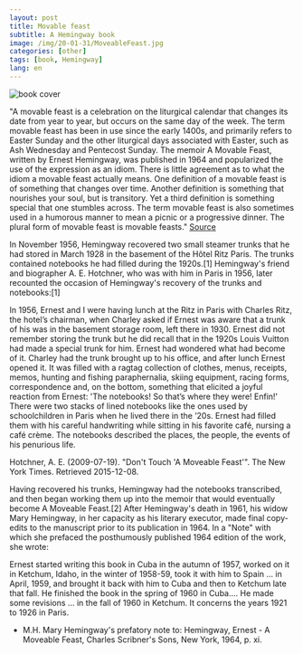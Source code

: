 ```yaml
---
layout: post
title: Movable feast
subtitle: A Hemingway book
image: /img/20-01-31/MoveableFeast.jpg
categories: [other]
tags: [book, Hemingway]
lang: en
---
```

![book cover](/bj-blog/img/20-01-31/)

"A movable feast is a celebration on the liturgical calendar that changes its date from year to year, but occurs on the same day of the week. The term movable feast has been in use since the early 1400s, and primarily refers to Easter Sunday and the other liturgical days associated with Easter, such as Ash Wednesday and Pentecost Sunday. The memoir A Movable Feast, written by Ernest Hemingway, was published in 1964 and popularized the use of the expression as an idiom. There is little agreement as to what the idiom a movable feast actually means. One definition of a movable feast is of something that changes over time. Another definition is something that nourishes your soul, but is transitory. Yet a third definition is something special that one stumbles across. The term movable feast is also sometimes used in a humorous manner to mean a picnic or a progressive dinner. The plural form of movable feast is movable feasts." [Source](https://grammarist.com/usage/movable-feast/)

In November 1956, Hemingway recovered two small steamer trunks that he had stored in March 1928 in the basement of the Hôtel Ritz Paris. The trunks contained notebooks he had filled during the 1920s.[1] Hemingway's friend and biographer A. E. Hotchner, who was with him in Paris in 1956, later recounted the occasion of Hemingway's recovery of the trunks and notebooks:[1]

In 1956, Ernest and I were having lunch at the Ritz in Paris with Charles Ritz, the hotel’s chairman, when Charley asked if Ernest was aware that a trunk of his was in the basement storage room, left there in 1930. Ernest did not remember storing the trunk but he did recall that in the 1920s Louis Vuitton had made a special trunk for him. Ernest had wondered what had become of it. Charley had the trunk brought up to his office, and after lunch Ernest opened it. It was filled with a ragtag collection of clothes, menus, receipts, memos, hunting and fishing paraphernalia, skiing equipment, racing forms, correspondence and, on the bottom, something that elicited a joyful reaction from Ernest: 'The notebooks! So that’s where they were! Enfin!' There were two stacks of lined notebooks like the ones used by schoolchildren in Paris when he lived there in the ’20s. Ernest had filled them with his careful handwriting while sitting in his favorite café, nursing a café crème. The notebooks described the places, the people, the events of his penurious life.

Hotchner, A. E. (2009-07-19). "Don't Touch 'A Moveable Feast'". The New York Times. Retrieved 2015-12-08.

Having recovered his trunks, Hemingway had the notebooks transcribed, and then began working them up into the memoir that would eventually become A Moveable Feast.[2] After Hemingway's death in 1961, his widow Mary Hemingway, in her capacity as his literary executor, made final copy-edits to the manuscript prior to its publication in 1964. In a "Note" with which she prefaced the posthumously published 1964 edition of the work, she wrote:

Ernest started writing this book in Cuba in the autumn of 1957, worked on it in Ketchum, Idaho, in the winter of 1958-59, took it with him to Spain ... in April, 1959, and brought it back with him to Cuba and then to Ketchum late that fall. He finished the book in the spring of 1960 in Cuba.... He made some revisions ... in the fall of 1960 in Ketchum. It concerns the years 1921 to 1926 in Paris.

- M.H. Mary Hemingway's prefatory note to: Hemingway, Ernest - A Moveable Feast, Charles Scribner's Sons, New York, 1964, p. xi.


